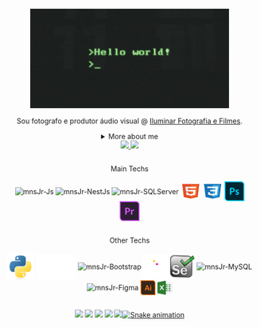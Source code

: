 <div align="center"> 
  
<a><img height="200" width="400" src="https://github.com/mnsjr/mnsJr/blob/main/gif/Hello.gif" target="_blank"></a>

Sou fotografo e produtor áudio visual @ [Iluminar Fotografia e Filmes](https://www.iluminarfotografia.com.br/).


<div>
  <details>
    <summary> More about me</summary>
  <div align="left">
   
 
    Python
    mnsjr = print('''
                  Moacir Nunes dos Santos Junior
                  sou homem, pardo, 38 anos
                  casado, pai de 2 garotos (10 e 19anos) e 2 gatos
                  gosto de musica, arte, games, anime, contemplar a natureza
                  sou fotografo e produtor áudio visual, migrando para o setor de tecnologia
                  graduando em ciências da computação
                  trabalho bem em grupo, sou proativo, organizado, criativo, comunicativo e comprometido
                  entusiasta de assuntos como tecnologia, economia, geopolítica internacional, proteção ao meio ambiente, 
                  sustentabilidade, disseminação de conhecimento
    ''')
    
    frontEnd = {Javascript: "ReactJs"
                HTML: "HTML"
                CSS: ['styled-components']}
    
    backEnd = {NodeJs: "NestJs"}
    
    data_science = {Python: ['Pandas', 'Matplotlib']}
    
    database = {SQL: ["MySQL", "SqlServer"]}
    
    automation = {Python: ["Selenium", "pyautogui"]}
    
  </div>
  </details>
</div>



<div align="center">
  <a href="https://github.com/mnsjr">
  <img height="150em" src="https://github-readme-stats.vercel.app/api?username=mnsjr&show_icons=true&theme=dark&include_all_commits=true&count_private=true"/>
  <img height="150em" src="https://github-readme-stats.vercel.app/api/top-langs/?username=mnsjr&layout=compact&langs_count=7&theme=dark"/>
</div>
  
  ##
  
  <a align="center">
    Main Techs
  </a>
  
<div align="center" style="display: inline_block"><br>
  <img align="center" alt="mnsJr-Js" height="30" width="40" src="https://cdn.jsdelivr.net/gh/devicons/devicon/icons/javascript/javascript-original.svg" />
  <img align="center" alt="mnsJr-NestJs" height="30" width="40" src="https://d33wubrfki0l68.cloudfront.net/e937e774cbbe23635999615ad5d7732decad182a/26072/logo-small.ede75a6b.svg" />
  <img align="center" alt="mnsJr-SQLServer" height="30" width="40" src="https://cdn.jsdelivr.net/gh/devicons/devicon/icons/microsoftsqlserver/microsoftsqlserver-plain-wordmark.svg" />
  <img align="center" alt="mnsJr-HTML" height="30" width="40" src="https://raw.githubusercontent.com/devicons/devicon/master/icons/html5/html5-original.svg">
  <img align="center" alt="mnsJr-CSS" height="30" width="40" src="https://raw.githubusercontent.com/devicons/devicon/master/icons/css3/css3-original.svg">
  
  
  <img align="center" alt="mnsJr-Photoshop" height="40" width="40" src="https://github.com/mnsjr/mnsJr/blob/main/icons/photoshop.png" />
  <img align="center" alt="mnsJr-Premiere Pro" height="40" width="40" src="https://github.com/mnsjr/mnsJr/blob/main/icons/premierepro.png" />
</div>
  
  ##
  
   <a align="center">
    Other Techs
  </a>
  
  <div align="center" style="display: inline_block"><br>
  <img align="center" alt="mnsJr-Python" height=55" width="55" src="https://raw.githubusercontent.com/devicons/devicon/master/icons/python/python-original.svg">
  <img align="center" alt="mnsJr-Flask" height=50" width="80" src="https://github.com/mnsjr/mnsJr/blob/main/icons/flask%20white.png" />
  <img align="center" alt="mnsJr-Bootstrap" height="50" width="50" src="https://cdn.jsdelivr.net/gh/devicons/devicon/icons/bootstrap/bootstrap-plain-wordmark.svg" />
  <img align="center" alt="mnsJr-Pandas" height=50" width="50" src="https://github.com/mnsjr/mnsJr/blob/main/icons/Pandas.png">
  <img align="center" alt="mnsJr-Selenium" height=50" width="50" src="https://github.com/mnsjr/mnsJr/blob/main/icons/selenium.png" />
  <img align="center" alt="mnsJr-MySQL" height="70" width="70" src="https://cdn.jsdelivr.net/gh/devicons/devicon/icons/mysql/mysql-original-wordmark.svg" />
 
  <img align="center" alt="mnsJr-Figma" height="30" width="40" src="https://cdn.jsdelivr.net/gh/devicons/devicon/icons/figma/figma-original.svg">
  <img align="center" alt="mnsJr-Illustrator" height="30" width="30" src="https://github.com/mnsjr/mnsJr/blob/main/icons/illustrador.png" />
  <img align="center" alt="mnsJr-Ecxel" height="30" width="30" src="https://github.com/mnsjr/mnsJr/blob/main/icons/excel.png">
</div>
  
  ##
  
<div align="center">
  <a href="https://www.linkedin.com/in/mnsjr" target="_blank"><img src="https://img.shields.io/badge/-LinkedIn-%230077B5?style=for-the-badge&logo=linkedin&logoColor=white" target="_blank"></a>
  <a href="https://instagram.com/fotoarqjuniormoura" target="_blank"><img src="https://img.shields.io/badge/-Instagram-%23E4405F?style=for-the-badge&logo=instagram&logoColor=white" target="_blank"></a>
  <a href="https://discord.gg/RGssJMvX" target="_blank"><img src="https://img.shields.io/badge/Discord-7289DA?style=for-the-badge&logo=discord&logoColor=white" target="_blank"></a> 
  <a href = "mailto:mnsjrti@gmail.com"><img src="https://img.shields.io/badge/-Gmail-%23333?style=for-the-badge&logo=gmail&logoColor=white" target="_blank"></a>
  <a target="_blank" href="https://api.whatsapp.com/send?phone=5511997741587" ><img src="https://img.shields.io/badge/WhatsApp-25D366?style=for-the-badge&logo=whatsapp&logoColor=white"
 
  ![Snake animation](https://github.com/mnsjr/mnsjr/blob/output/github-contribution-grid-snake.svg)
 
</div>

 <!-- Link útil, emoj -->
 <!-- https://gist.github.com/rxaviers/7360908 -->
 <!-- https://github.com/snoke/myWebsocketApp/blob/master/assets/components/App/Chats/Chat/emojis.json -->
 <!-- https://devicon.dev/ -->
  
